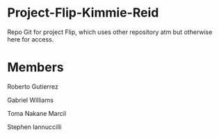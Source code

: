 # Project-Flip-Kimmie-Reid
Repo Git for project Flip, which uses other repository atm but otherwise here for access.

# Members
Roberto Gutierrez

Gabriel Williams

Toma Nakane Marcil

Stephen Iannuccilli
